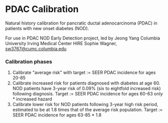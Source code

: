 # PDAC Calibration
Natural history calibration for pancratic ductal adenocarcinoma (PDAC) in patients with new onset diabetes (NOD).

For use in PDAC NOD Early Detection project, led by Jeong Yang
Columbia University Irving Medical Center HIRE
Sophie Wagner, sw3767@cumc.columbia.edu

### Calibration phases
1. Calibrate "average risk" with target := SEER PDAC incidence for ages 20-85
2. Calibrate increased risk for patients diagnosed with diabetes at age 60. NOD patients have 3-year risk of 0.09% (six to eightfold increased risk) following diagnosis. Target := SEER PDAC incidence for ages 60-63 only * increased hazard
3. Calibrate lower risk for NOD patients following 3-year high risk period, estimated to be at 1.8 times that of the average risk population. Target := SEER PDAC incidence for ages 63-85 * 1.8
